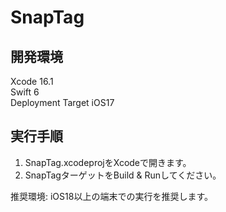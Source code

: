 # SnapTag

## 開発環境

Xcode 16.1  
Swift 6  
Deployment Target iOS17  

## 実行手順

1. SnapTag.xcodeprojをXcodeで開きます。
1. SnapTagターゲットをBuild & Runしてください。

推奨環境: iOS18以上の端末での実行を推奨します。
